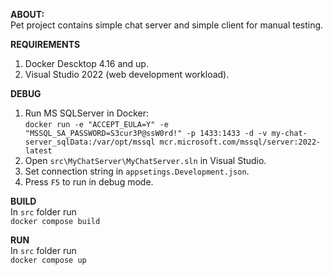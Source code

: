 **ABOUT:**
<br />Pet project contains simple chat server and simple client for manual testing.

**REQUIREMENTS**
1. Docker Descktop 4.16 and up.
2. Visual Studio 2022 (web development workload).

**DEBUG**
1. Run MS SQLServer in Docker:
<br />`docker run -e "ACCEPT_EULA=Y" -e "MSSQL_SA_PASSWORD=S3cur3P@ssW0rd!" -p 1433:1433 -d -v my-chat-server_sqlData:/var/opt/mssql mcr.microsoft.com/mssql/server:2022-latest`
2. Open `src\MyChatServer\MyChatServer.sln` in Visual Studio.
3. Set connection string in `appsetings.Development.json`.
4. Press `F5` to run in debug mode.

**BUILD**
<br />In `src` folder run
<br />`docker compose build`

**RUN**
<br />In `src` folder run
<br />`docker compose up`
